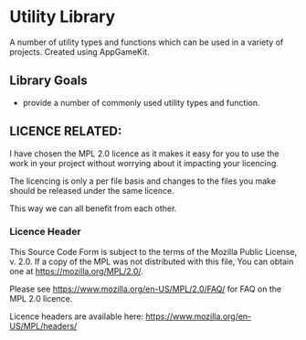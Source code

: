 # Utility Library
A number of utility types and functions which can be used in a variety of projects.
Created using AppGameKit.

## Library Goals
* provide a number of commonly used utility types and function.

## LICENCE RELATED:

I have chosen the MPL 2.0 licence as it makes it easy for you to use the work in your project without worrying about it impacting your licencing.

The licencing is only a per file basis and changes to the files you make should be released under the same licence.

This way we can all benefit from each other.

### Licence Header
This Source Code Form is subject to the terms of the Mozilla Public
License, v. 2.0. If a copy of the MPL was not distributed with this
file, You can obtain one at https://mozilla.org/MPL/2.0/.

Please see https://www.mozilla.org/en-US/MPL/2.0/FAQ/ for FAQ on the MPL 2.0 licence.

Licence headers are available here: https://www.mozilla.org/en-US/MPL/headers/
